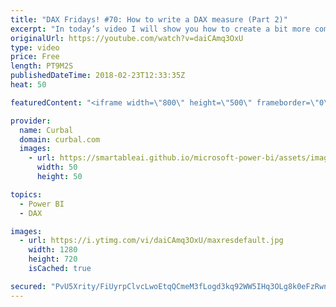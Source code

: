 ```yaml
---
title: "DAX Fridays! #70: How to write a DAX measure (Part 2)"
excerpt: "In today’s video I will show you how to create a bit more complex calculation using DAX. We will calculate the average number of categories per customers.   In Part one, we will calculate it using Summarize, and then summarize and addcolumns and finally, summarize and addcolumns and calculate to get"
originalUrl: https://youtube.com/watch?v=daiCAmq3OxU
type: video
price: Free
length: PT9M2S
publishedDateTime: 2018-02-23T12:33:35Z
heat: 50

featuredContent: "<iframe width=\"800\" height=\"500\" frameborder=\"0\" src=\"https://www.youtube.com/embed/daiCAmq3OxU\" allow=\"accelerometer; autoplay; encrypted-media; gyroscope; picture-in-picture\" allowfullscreen></iframe>"

provider:
  name: Curbal
  domain: curbal.com
  images:
    - url: https://smartableai.github.io/microsoft-power-bi/assets/images/organizations/curbal.com-50x50.jpg
      width: 50
      height: 50

topics:
  - Power BI
  - DAX

images:
  - url: https://i.ytimg.com/vi/daiCAmq3OxU/maxresdefault.jpg
    width: 1280
    height: 720
    isCached: true

secured: "PvU5Xrity/FiUyrpClvcLwoEtqQCmeM3fLogd3kq92WW5IHq3OLg8k0eFzRwnviPDvPt5xSUO7tFbxi/xg3ByR498HPQ0WZ/Ofs//cgRmkKH6In2w6wzdpPBER2r4Wyeof2ysyqVbEbS1XZxkyoC2nkQtdsBg4BMfn1dmaOiUls+fWV0vU1rfREK6yEskuEZDcQb4Jb/IBevS26e+xS4OuS7VqfNaz7HExi1k1z8JeLxGMmKbWfjXrpcxSirDW9qwEwjAlOYtsG5wj2/mg5OmA5WBUJnxJy7ku1sEhPIme2bJFrRk3OFsCV3V/AFd/G2uZQfTIFgVgA5sXU0lzxlV28ipPaoVZV7chF3mTriW2e6k1rV/0UWlhLAuEfTbGBeyjNuEvY8rVzaopfx4Dq5LdjisIdBGoPGiRrKG0vEg1I=;4GQ5r/8kwbxZ++8ZwXX0Nw=="
---
```


